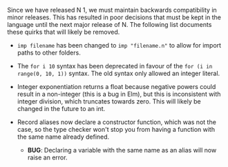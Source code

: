 Since we have released N 1,
we must maintain backwards compatibility
in minor releases.
This has resulted in poor decisions
that must be kept in the language
until the next major release of N.
The following list documents these quirks
that will likely be removed.

- `imp filename` has been changed to `imp "filename.n"`
to allow for import paths to other folders.

- The `for i 10` syntax has been deprecated
in favour of the `for (i in range(0, 10, 1))` syntax.
The old syntax only allowed an integer literal.

- Integer exponentiation returns a float
because negative powers could result in a non-integer
(this is a bug in Elm),
but this is inconsistent with integer division,
which truncates towards zero.
This will likely be changed in the future
to an int.

- Record aliases now declare a constructor function,
which was not the case,
so the type checker won't stop you from having a function
with the same name already defined.

  - **BUG**: Declaring a variable
  with the same name as an alias
  will now raise an error.
